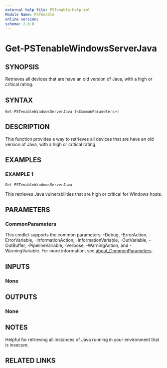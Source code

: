 ```yaml
---
external help file: PSTenable-help.xml
Module Name: PSTenable
online version:
schema: 2.0.0
---
```


# Get-PSTenableWindowsServerJava

## SYNOPSIS
Retrieves all devices that are have an old version of Java, with a high or critical rating.

## SYNTAX

```
Get-PSTenableWindowsServerJava [<CommonParameters>]
```

## DESCRIPTION
This function provides a way to retrieves all devices that are have an old version of Java, with a high or critical rating.

## EXAMPLES

### EXAMPLE 1
```
Get-PSTenableWindowsServerJava
```

This retrieves Java vulnerabilities that are high or critical for Windows hosts.

## PARAMETERS

### CommonParameters
This cmdlet supports the common parameters: -Debug, -ErrorAction, -ErrorVariable, -InformationAction, -InformationVariable, -OutVariable, -OutBuffer, -PipelineVariable, -Verbose, -WarningAction, and -WarningVariable. For more information, see [about_CommonParameters](http://go.microsoft.com/fwlink/?LinkID=113216).

## INPUTS

### None
## OUTPUTS

### None
## NOTES
Helpful for retrieving all instances of Java running in your environment that is insecure.

## RELATED LINKS
